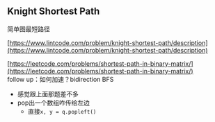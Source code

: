 ## Knight Shortest Path

简单图最短路径

[https://www.lintcode.com/problem/knight-shortest-path/description](https://www.lintcode.com/problem/knight-shortest-path/description)

[https://leetcode.com/problems/shortest-path-in-binary-matrix/](https://leetcode.com/problems/shortest-path-in-binary-matrix/)  
follow up：如何加速？bidirection BFS











* 感觉跟上面那题差不多
* pop出一个数组咋传给左边
  * 直接`x, y = q.popleft()`



